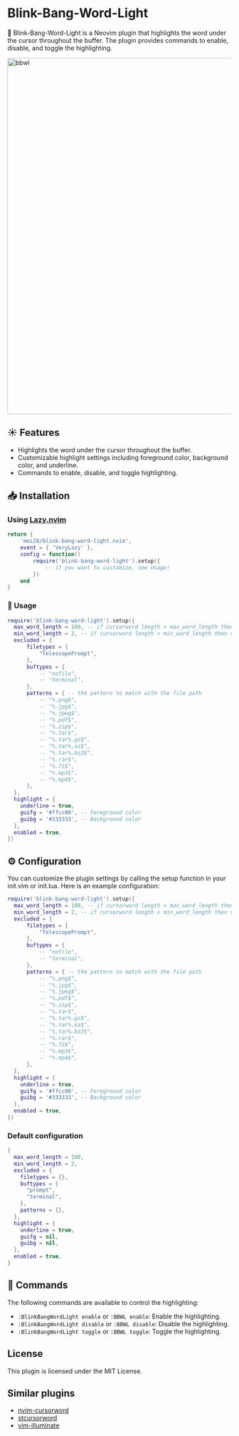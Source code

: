 # Blink-Bang-Word-Light

💎 Blink-Bang-Word-Light is a Neovim plugin that highlights the word under the cursor throughout the buffer. The plugin provides commands to enable, disable, and toggle the highlighting.

<img src="https://github.com/user-attachments/assets/c01dd446-918d-4e99-a07d-f40545760729" alt="bbwl" width="800"/>


## ☀️ Features

- Highlights the word under the cursor throughout the buffer.
- Customizable highlight settings including foreground color, background color, and underline.
- Commands to enable, disable, and toggle highlighting.

## 📥 Installation

### Using [Lazy.nvim](https://github.com/folke/lazy.nvim)

```lua
return {
    'mei28/blink-bang-word-light.nvim',
    event = { 'VeryLazy' },
    config = function()
        require('blink-bang-word-light').setup({
            -- if you want to customize, see Usage!
        })
    end
}

```

### 🧰 Usage
```lua
require('blink-bang-word-light').setup({
  max_word_length = 100, -- if cursorword length > max_word_length then not highlight
  min_word_length = 2, -- if cursorword length < min_word_length then not highlight
  excluded = {
      filetypes = {
          "TelescopePrompt",
      },
      buftypes = {
          -- "nofile",
          -- "terminal",
      },
      patterns = { -- the pattern to match with the file path
          -- "%.png$",
          -- "%.jpg$",
          -- "%.jpeg$",
          -- "%.pdf$",
          -- "%.zip$",
          -- "%.tar$",
          -- "%.tar%.gz$",
          -- "%.tar%.xz$",
          -- "%.tar%.bz2$",
          -- "%.rar$",
          -- "%.7z$",
          -- "%.mp3$",
          -- "%.mp4$",
      },
  },
  highlight = {
    underline = true,
    guifg = '#ffcc00', -- Foreground color
    guibg = '#333333', -- Background color
  },
  enabled = true,
})
``````

## ⚙️ Configuration
You can customize the plugin settings by calling the setup function in your init.vim or init.lua. Here is an example configuration:

```lua
require('blink-bang-word-light').setup({
  max_word_length = 100, -- if cursorword length > max_word_length then not highlight
  min_word_length = 2, -- if cursorword length < min_word_length then not highlight
  excluded = {
      filetypes = {
          "TelescopePrompt",
      },
      buftypes = {
          -- "nofile",
          -- "terminal",
      },
      patterns = { -- the pattern to match with the file path
          -- "%.png$",
          -- "%.jpg$",
          -- "%.jpeg$",
          -- "%.pdf$",
          -- "%.zip$",
          -- "%.tar$",
          -- "%.tar%.gz$",
          -- "%.tar%.xz$",
          -- "%.tar%.bz2$",
          -- "%.rar$",
          -- "%.7z$",
          -- "%.mp3$",
          -- "%.mp4$",
      },
  },
  highlight = {
    underline = true,
    guifg = '#ffcc00', -- Foreground color
    guibg = '#333333', -- Background color
  },
  enabled = true,
})
```

### Default configuration

```lua
{
  max_word_length = 100,
  min_word_length = 2,
  excluded = {
    filetypes = {},
    buftypes = {
      "prompt",
      "terminal",
    },
    patterns = {},
  },
  highlight = {
    underline = true,
    guifg = nil,
    guibg = nil,
  },
  enabled = true,
}
```

## 📖 Commands

The following commands are available to control the highlighting:

- `:BlinkBangWordLight enable` or `:BBWL enable`: Enable the highlighting.
- `:BlinkBangWordLight disable` or `:BBWL disable`: Disable the highlighting.
- `:BlinkBangWordLight toggle` or `:BBWL toggle`: Toggle the highlighting.

## License
This plugin is licensed under the MIT License.

## Similar plugins
- [nvim-cursorword](https://github.com/xiyaowong/nvim-cursorword)
- [stcursorword](https://github.com/sontungexpt/stcursorword)
- [vim-illuminate](https://github.com/RRethy/vim-illuminate)
